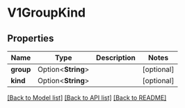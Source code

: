 # V1GroupKind

## Properties

Name | Type | Description | Notes
------------ | ------------- | ------------- | -------------
**group** | Option<**String**> |  | [optional]
**kind** | Option<**String**> |  | [optional]

[[Back to Model list]](../README.md#documentation-for-models) [[Back to API list]](../README.md#documentation-for-api-endpoints) [[Back to README]](../README.md)


